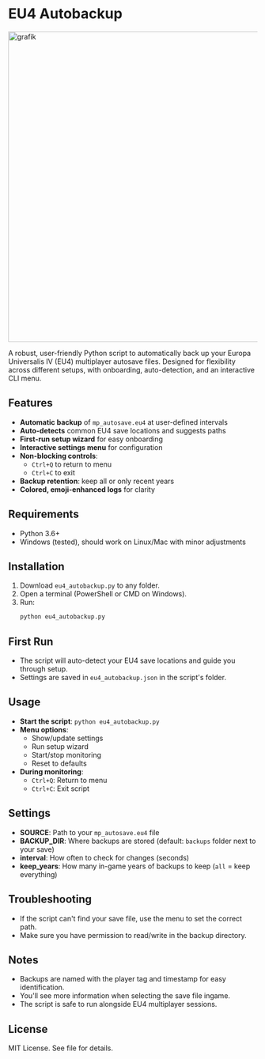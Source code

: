 # EU4 Autobackup

<img width="1115" height="628" alt="grafik" src="https://github.com/user-attachments/assets/5c2ce770-69ea-4e76-871c-54fc421a313b" />

A robust, user-friendly Python script to automatically back up your Europa Universalis IV (EU4) multiplayer autosave files. Designed for flexibility across different setups, with onboarding, auto-detection, and an interactive CLI menu.

## Features
- **Automatic backup** of `mp_autosave.eu4` at user-defined intervals
- **Auto-detects** common EU4 save locations and suggests paths
- **First-run setup wizard** for easy onboarding
- **Interactive settings menu** for configuration
- **Non-blocking controls**: 
  - `Ctrl+Q` to return to menu
  - `Ctrl+C` to exit
- **Backup retention**: keep all or only recent years
- **Colored, emoji-enhanced logs** for clarity

## Requirements
- Python 3.6+
- Windows (tested), should work on Linux/Mac with minor adjustments

## Installation
1. Download `eu4_autobackup.py` to any folder.
2. Open a terminal (PowerShell or CMD on Windows).
3. Run:
   ```sh
   python eu4_autobackup.py
   ```

## First Run
- The script will auto-detect your EU4 save locations and guide you through setup.
- Settings are saved in `eu4_autobackup.json` in the script's folder.

## Usage
- **Start the script**: `python eu4_autobackup.py`
- **Menu options**:
  - Show/update settings
  - Run setup wizard
  - Start/stop monitoring
  - Reset to defaults
- **During monitoring**:
  - `Ctrl+Q`: Return to menu
  - `Ctrl+C`: Exit script

## Settings
- **SOURCE**: Path to your `mp_autosave.eu4` file
- **BACKUP_DIR**: Where backups are stored (default: `backups` folder next to your save)
- **interval**: How often to check for changes (seconds)
- **keep_years**: How many in-game years of backups to keep (`all` = keep everything)

## Troubleshooting
- If the script can't find your save file, use the menu to set the correct path.
- Make sure you have permission to read/write in the backup directory.

## Notes
- Backups are named with the player tag and timestamp for easy identification.
- You'll see more information when selecting the save file ingame.
- The script is safe to run alongside EU4 multiplayer sessions.

## License
MIT License. See file for details.
